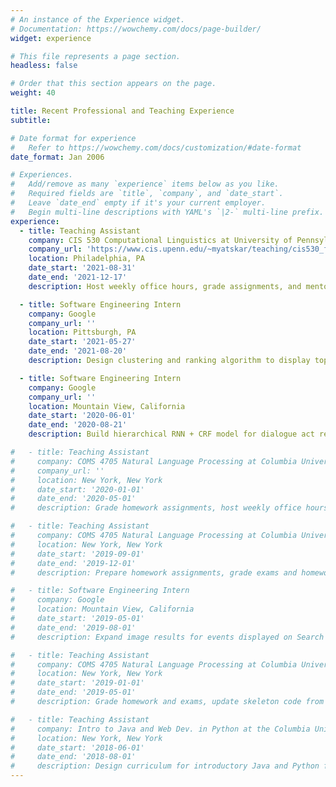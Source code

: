 ```yaml
---
# An instance of the Experience widget.
# Documentation: https://wowchemy.com/docs/page-builder/
widget: experience

# This file represents a page section.
headless: false

# Order that this section appears on the page.
weight: 40

title: Recent Professional and Teaching Experience
subtitle:

# Date format for experience
#   Refer to https://wowchemy.com/docs/customization/#date-format
date_format: Jan 2006

# Experiences.
#   Add/remove as many `experience` items below as you like.
#   Required fields are `title`, `company`, and `date_start`.
#   Leave `date_end` empty if it's your current employer.
#   Begin multi-line descriptions with YAML's `|2-` multi-line prefix.
experience:
  - title: Teaching Assistant
    company: CIS 530 Computational Linguistics at University of Pennsylvania
    company_url: 'https://www.cis.upenn.edu/~myatskar/teaching/cis530_fa21/'
    location: Philadelphia, PA
    date_start: '2021-08-31'
    date_end: '2021-12-17'
    description: Host weekly office hours, grade assignments, and mentor group research projects for 80 undergraduate and graduate students.

  - title: Software Engineering Intern
    company: Google
    company_url: ''
    location: Pittsburgh, PA
    date_start: '2021-05-27'
    date_end: '2021-08-20'
    description: Design clustering and ranking algorithm to display top user-submitted review images for Shopping; analyze image data and propose signal thresholds to identify low-quality images.

  - title: Software Engineering Intern
    company: Google
    company_url: ''
    location: Mountain View, California
    date_start: '2020-06-01'
    date_end: '2020-08-21'
    description: Build hierarchical RNN + CRF model for dialogue act recognition using Tensorflow and BERT embeddings.

#   - title: Teaching Assistant
#     company: COMS 4705 Natural Language Processing at Columbia University
#     company_url: ''
#     location: New York, New York
#     date_start: '2020-01-01'
#     date_end: '2020-05-01'
#     description: Grade homework assignments, host weekly office hours, and adapt course for online learning during COVID-19 pandemic (taught by Michael Collins).

#   - title: Teaching Assistant
#     company: COMS 4705 Natural Language Processing at Columbia University
#     location: New York, New York
#     date_start: '2019-09-01'
#     date_end: '2019-12-01'
#     description: Prepare homework assignments, grade exams and homework, manage participation credit, and host weekly office hours for class of 120 undergraduate and graduate students (taught by Kathleen McKeown).

#   - title: Software Engineering Intern
#     company: Google
#     location: Mountain View, California
#     date_start: '2019-05-01'
#     date_end: '2019-08-01'
#     description: Expand image results for events displayed on Search from one directly pulled from the markup to multiple queried from an external API.

#   - title: Teaching Assistant
#     company: COMS 4705 Natural Language Processing at Columbia University
#     location: New York, New York
#     date_start: '2019-01-01'
#     date_end: '2019-05-01'
#     description: Grade homework and exams, update skeleton code from Python2 to Python3, host weekly office hours for class of 154 undergraduate and graduate students.

#   - title: Teaching Assistant
#     company: Intro to Java and Web Dev. in Python at the Columbia University Summer Immersion Program
#     location: New York, New York
#     date_start: '2018-06-01'
#     date_end: '2018-08-01'
#     description: Design curriculum for introductory Java and Python for 20 high school students and teach "Git Better" workshop for advanced Git skills.
---
```

